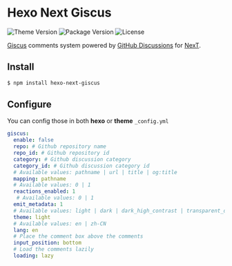 # Hexo Next Giscus

![Theme Version](https://img.shields.io/badge/NexT-v8.4.0+-blue?style=flat-square)
![Package Version](https://img.shields.io/github/package-json/v/next-theme/hexo-next-giscus?style=flat-square)
![License](https://img.shields.io/github/license/next-theme/hexo-next-giscus?style=flat-square)

[Giscus](https://giscus.app) comments system powered by [GitHub Discussions](https://docs.github.com/en/discussions) for [NexT](https://theme-next.js.org).

## Install

```bash
$ npm install hexo-next-giscus
```

## Configure

You can config those in both **hexo** or **theme** `_config.yml`
```yaml
giscus:
  enable: false
  repo: # Github repository name
  repo_id: # Github repository id
  category: # Github discussion category
  category_id: # Github discussion category id
  # Available values: pathname | url | title | og:title
  mapping: pathname
  # Available values: 0 | 1
  reactions_enabled: 1
   # Available values: 0 | 1
  emit_metadata: 1
  # Available values: light | dark | dark_high_contrast | transparent_dark | preferred_color_scheme
  theme: light
  # Available values: en | zh-CN
  lang: en
  # Place the comment box above the comments
  input_position: bottom
  # Load the comments lazily
  loading: lazy
```
